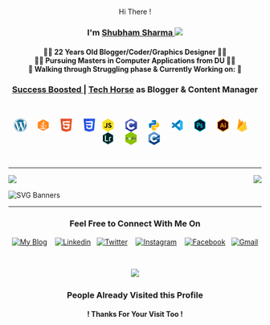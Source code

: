 
<p align="center">Hi There ! 
 <h3 align="center"> I'm <a href="https://shu6h4m.github.io/s/">Shubham Sharma  </a><img width="18px" src="https://github.com/shu6h4m/Resources/blob/main/verified.svg"/></h2>
<h4 align="center">  
👨‍💻 22 Years Old Blogger/Coder/Graphics Designer 👨‍💻 <br> 
👨‍🎓 Pursuing Masters in Computer Applications from DU  👨‍🎓 </br>🚧 Walking through Struggling phase & Currently Working on: 🚧</h4>
 <h3 align="center"> <a href="https://www.shu6h4m.in"> Success Boosted </a>  | <a href="https://www.youtube.com/c/TechHorse9/about"> Tech Horse</a> as Blogger & Content Manager </h3>   <br />  
     
   <p align="center">
<img align="center" alt="illustrator" width="26px" src="https://github.com/shu6h4m/s/blob/master/images/skills/wordpress.png" />&nbsp;&nbsp;&nbsp;&nbsp;
<img align="center" alt="Java" width="26px" src="https://github.com/shu6h4m/s/blob/master/images/skills/java.png" />&nbsp;&nbsp;&nbsp;&nbsp;
<img align="center" alt="HTML5" width="26px" src="https://github.com/shu6h4m/s/blob/master/images/skills/html.png" />&nbsp;&nbsp;&nbsp;&nbsp;
<img align="center" alt="CSS3" width="26px" src="https://github.com/shu6h4m/s/blob/master/images/skills/css.png" />&nbsp;&nbsp;
<img align="center" alt="JavaScript" width="26px" src="https://github.com/shu6h4m/s/blob/master/images/skills/javascript.png" />&nbsp;&nbsp;&nbsp;&nbsp;
<img align="center" alt="C" width="26px" src="https://github.com/shu6h4m/s/blob/master/images/skills/c.png" />&nbsp;&nbsp;&nbsp;&nbsp;
<img align="center" alt="Python" width="26px" src="https://github.com/shu6h4m/s/blob/master/images/skills/python.svg" />&nbsp;&nbsp;&nbsp;&nbsp;
<img align="center" alt="Visual Studio Code" width="26px" src="https://github.com/shu6h4m/s/blob/master/images/skills/vscode.png"/>&nbsp;&nbsp;&nbsp;&nbsp;
<img align="center" alt="Photoshop" width="26px" src="https://github.com/shu6h4m/s/blob/master/images/skills/photoshop.png" />&nbsp;&nbsp;&nbsp;&nbsp;
<img align="center" alt="illustrator" width="26px" src="https://github.com/shu6h4m/s/blob/master/images/skills/illustrator.png" />&nbsp;&nbsp;
<img align="center" alt="illustrator" width="26px" src="https://github.com/shu6h4m/s/blob/master/images/skills/firebase.png" />&nbsp;&nbsp;&nbsp;&nbsp;
<img align="center" alt="illustrator" width="26px" src="https://github.com/shu6h4m/s/blob/master/images/skills/lightroom.png" />&nbsp;&nbsp;&nbsp;&nbsp;
<img align="center" alt="illustrator" width="26px" src="https://github.com/shu6h4m/s/blob/master/images/skills/node.png" />&nbsp;&nbsp;&nbsp;&nbsp;
<img align="center" alt="illustrator" width="26px" src="https://github.com/shu6h4m/s/blob/master/images/skills/cplusplus.png" />&nbsp;&nbsp;&nbsp;&nbsp;
</p>

<br>

<hr>


  
<img align="left" src="https://github-readme-stats.vercel.app/api?username=shu6h4m&hide_border=true&hide_rank=true&show_icons=true&title_color=606060&text_color=606060&bg_color=00000000">

<img align="right" src="https://github-readme-stats.vercel.app/api/top-langs/?username=shu6h4m&layout=compact&title_color=606060&text_color=606060&bg_color=00000000&theme=dark&hide_border=true">

</br>

![SVG Banners](https://svg-banners.vercel.app/api?type=glitch&text1=❄️SHU6H4M❄️&width=1000&height=120)


<!--img src="https://activity-graph.herokuapp.com/graph?username=shu6h4m&hide_border=true&hide_rank=true&show_icons=true&title_color=606060&text_color=606060&bg_color=00000000"-->

<hr>

<h3 align="center"><b> Feel Free to Connect With Me On</b></h3>
  
<p align="center">
<a href="https://www.shu6h4m.in" target="_blank">
  <img align="center" alt="My Blog" width="30px" src="https://github.com/shu6h4m/Resources/blob/main/web.png" /></a> &nbsp;&nbsp;
<a href="https://www.linkedin.com/in/shu6h4m/" target="_blank">
  <img align="center" alt="Linkedin" width="30px" src="https://github.com/shu6h4m/Resources/blob/main/linkedin.svg" /></a>&nbsp;&nbsp;
<a href="https://twitter.com/shu6h4m" target="_blank">
  <img align="center" alt="Twitter" width="32px" src="https://github.com/shu6h4m/Resources/blob/main/twitter.svg" /></a> &nbsp;&nbsp;
<a href="https://www.instagram.com/shu6h4m/" target="_blank">
  <img align="center" alt="Instagram" width="32px" src="https://github.com/shu6h4m/Resources/blob/main/instagram.svg" /></a> &nbsp;&nbsp;
<a href="https://www.facebook.com/shu6h4m/" target="_blank">
  <img align="center" alt="Facebook" width="26px" src="https://github.com/shu6h4m/Resources/blob/main/facebook.svg" /></a>&nbsp;&nbsp;
<a href="mailto:shu6h4m@yahoo.com" target="_blank">
  <img align="center" alt="Gmail" width="26px" src="https://github.com/shu6h4m/Resources/blob/main/gmail.svg" /></a>
 </p>
  
<br>
  
    
<!-- Visitor counter --> 
<p align="center" >   
  <img src="https://profile-counter.glitch.me/shu6h4m/count.svg" />  
  </p>
  
  <h3 align="center"><b> People Already Visited this Profile</b></h3>
    <h4 align="center" > !  Thanks For Your Visit Too  !</h4>
  

